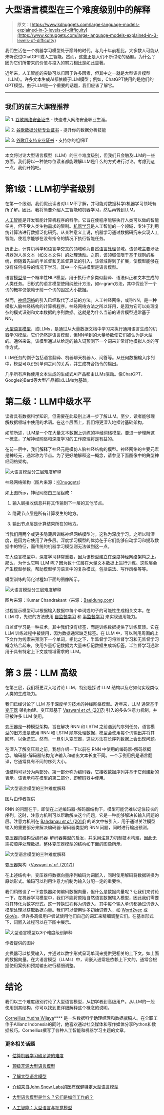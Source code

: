 # 大型语言模型在三个难度级别中的解释

> 原文：[https://www.kdnuggets.com/large-language-models-explained-in-3-levels-of-difficulty](https://www.kdnuggets.com/large-language-models-explained-in-3-levels-of-difficulty)

我们生活在一个机器学习模型处于巅峰的时代。与几十年前相比，大多数人可能从未听说过ChatGPT或人工智能。然而，这些正是人们不断讨论的话题。为什么？因为它们所带来的价值与投入的努力相比是如此显著。

近年来，人工智能的突破可以归因于许多因素，但其中之一就是大型语言模型（LLM）。许多文本生成AI都依赖于LLM模型；例如，ChatGPT使用的是他们的GPT模型。由于LLM是一个重要的话题，我们应该了解它。

* * *

## 我们的前三大课程推荐

![](../Images/0244c01ba9267c002ef39d4907e0b8fb.png) 1\. [谷歌网络安全证书](https://www.kdnuggets.com/google-cybersecurity) - 快速进入网络安全职业生涯。

![](../Images/e225c49c3c91745821c8c0368bf04711.png) 2\. [谷歌数据分析专业证书](https://www.kdnuggets.com/google-data-analytics) - 提升你的数据分析技能

![](../Images/0244c01ba9267c002ef39d4907e0b8fb.png) 3\. [谷歌IT支持专业证书](https://www.kdnuggets.com/google-itsupport) - 支持你的组织IT

* * *

本文将讨论大型语言模型（LLM）的三个难度级别，但我们只会触及LLM的一些方面。我们将以一种使每位读者都能理解LLM是什么的方式进行讨论。考虑到这一点，我们开始吧。

# 第1级：LLM初学者级别

在第一个级别，我们假设读者对LLM不了解，并可能对数据科学/机器学习领域有所了解。因此，我将简要介绍人工智能和机器学习，然后再转到LLM。

[人工智能](https://en.wikipedia.org/wiki/Artificial_intelligence)是开发智能计算机程序的科学。它旨在使程序能够执行人类可以做的智能任务，但不受人类生物需求的限制。[机器学习](https://en.wikipedia.org/wiki/Machine_learning)是人工智能的一个领域，专注于利用统计算法进行数据泛化研究。从某种意义上说，机器学习通过数据研究来实现人工智能，使程序能够在没有指令的情况下执行智能任务。

历史上，计算机科学和语言学交叉的领域称为自然[语言处理](https://en.wikipedia.org/wiki/Natural_language_processing)领域。该领域主要涉及机器对人类文本（如文本文件）的处理活动。之前，该领域仅限于基于规则的系统，但随着先进的半监督和无监督算法的引入，该领域得到了扩展，使模型能够在没有任何指导的情况下学习。其中一个先进模型是语言模型。

语言[模型](https://en.wikipedia.org/wiki/Language_model)是一个概率性NLP模型，用于执行许多类似翻译、语法纠正和文本生成的人类任务。旧形式的语言模型使用纯统计方法，如n-gram方法，其中假设下一个词的概率仅依赖于前一个词的固定大小数据。

然而，[神经网络](https://en.wikipedia.org/wiki/Artificial_neural_network)的引入已经取代了以前的方法。人工神经网络，或称NN，是一种模拟人脑神经结构的计算机程序。神经网络方法之所以好用，是因为它可以处理复杂的模式识别和文本数据的序列数据。这就是为什么当前的语言模型通常基于NN。

[大型语言模型](https://en.wikipedia.org/wiki/Large_language_model)，或LLMs，是通过从大量数据文档中学习来执行通用语言生成的机器学习模型。它们仍然是语言模型，但NN学到的大量参数使它们被认为是大型的。通俗来说，该模型通过从给定的输入词预测下一个词来非常好地模拟人类的写作方式。

LLM任务的例子包括语言翻译、机器聊天机器人、问答等。从任何数据输入序列中，模型可以识别单词之间的关系，并生成符合指令的输出。

几乎所有声称使用文本生成的生成式AI产品都由LLMs驱动。像ChatGPT、Google的Bard等大型产品都以LLMs为基础。

# 第二级：LLM中级水平

读者具有数据科学知识，但需要在此级别上进一步了解LLM。至少，读者能够理解数据领域中使用的术语。在这个层面上，我们将更深入地探讨基础架构。

如前所述，LLM是一个在大量文本数据上训练的神经网络模型。要进一步理解这一概念，了解神经网络和深度学习的工作原理将是有益的。

在前一层中，我们解释了神经元是模仿人脑神经结构的模型。神经网络的主要元素是神经元，通常称为节点。为了更好地解释这一概念，请参见下面图像中的典型神经网络架构。

![大语言模型分三层难度解释](../Images/328cdc6c3c343a7abceb215a3bf4026a.png)

神经网络架构（图片来源：[KDnuggets](/2016/10/deep-learning-key-terms-explained.html)）

如上图所示，神经网络由三层组成：

1.  输入层接收信息并将其传输到下一层的其他节点。

1.  隐藏节点层是所有计算发生的地方。

1.  输出节点层是计算结果所在的地方。

当我们用两个或更多隐藏层训练神经网络模型时，这称为深度学习。之所以叫深度，是因为它使用了许多层。深度学习模型的优势在于它们能够自动学习和提取数据中的特征，而传统的机器学习模型则无法做到这一点。

在大语言模型中，深度学习非常重要，因为该模型建立在深度神经网络架构之上。那么，为什么它叫 LLM 呢？因为数十亿层在大量文本数据上进行训练。这些层会产生模型参数，帮助模型学习语言中的复杂模式，包括语法、写作风格等等。

模型训练的简化过程如下面的图像所示。

![大语言模型分三层难度解释](../Images/8fe85eacdc181b9a3944ee37e2a1a28f.png)

图片来源：Kumar Chandrakant（来源：[Baeldung.com](https://www.baeldung.com/cs/large-language-models)）

过程显示模型可以根据输入数据中每个单词或句子的可能性生成相关文本。在 LLM 中，先进的方法使用 [自监督学习](https://en.wikipedia.org/wiki/Self-supervised_learning) 和 [半监督学习](https://en.wikipedia.org/wiki/Weak_supervision) 来实现通用能力。

自监督学习是一种技术，其中我们没有标签，而是训练数据提供了训练反馈。它在 LLM 训练过程中被使用，因为数据通常缺乏标签。在 LLM 中，可以利用周围的上下文作为线索来预测下一个单词。相比之下，半监督学习将监督学习和无监督学习概念结合起来，使用少量标记数据为大量未标记数据生成新标签。半监督学习通常用于具有特定上下文或领域需求的 LLM。

# 第 3 层：LLM 高级

在第三层，我们将更深入地讨论 LLM，特别是探讨 LLM 结构以及它如何实现类似人类的生成能力。

我们已经讨论了 LLM 基于深度学习技术的神经网络模型。近年来，LLM 通常基于 [变压器](https://en.wikipedia.org/wiki/Transformer_(machine_learning_model)) 架构构建。变压器基于 [Vaswani *et al.* (2017)](https://arxiv.org/pdf/1706.03762.pdf) 引入的多头注意力机制，并已被许多 LLM 使用。

变压器是一种模型架构，旨在解决 RNN 和 LSTM 之前遇到的序列任务。语言模型的旧方法是使用 RNN 和 LSTM 顺序处理数据，模型会使用每个词输出并将其回环，以免遗忘。然而，一旦引入变压器，这些方法在长序列数据上会出现问题。

在深入了解变压器之前，我想介绍一下以前在 RNN 中使用的编码器-解码器概念。编码器-解码器结构允许输入和输出文本长度不同。一个示例用例是语言翻译，它通常具有不同的序列大小。

该结构可以分为两部分。第一部分称为编码器，它接收数据序列并基于它创建新的表示。该表示将在模型的第二部分，即解码器中使用。

![大型语言模型的三种难度解释](../Images/95917420d2cc5722fe59d5cbeed99b27.png)

图片由作者提供

RNN 的问题在于，即使在上述编码器-解码器结构下，模型可能仍难以记住较长的序列。这时，注意力机制可以帮助解决这个问题，它是一种能够解决长输入问题的层。注意力机制在 [Bahdanau *et al*. (2014)](https://arxiv.org/abs/1409.0473) 的论文中被引入，用于通过关注模型输入的重要部分来解决编码器-解码器类型的 RNN 问题，同时进行输出预测。

变压器的结构受编码器-解码器类型的启发，并采用注意力机制技术构建，因此无需按顺序处理数据。整体变压器模型的结构如下面的图像所示。

![大型语言模型的三种难度解释](../Images/78049f2f056c25c9dabf059929e0109e.png)

变压器架构（[Vaswani *et al.* (2017)](https://arxiv.org/pdf/1706.03762.pdf)）

在上述结构中，变压器将数据向量序列编码为词嵌入，同时使用解码将数据转换为原始形式。编码可以利用注意力机制为输入分配一定的重要性。

我们稍微谈了一下变换器如何编码数据向量，但什么是数据向量呢？让我们来讨论一下。在机器学习模型中，我们不能将原始自然语言数据输入模型，因此我们需要将其转化为数字形式。这一转换过程称为词嵌入，其中每个输入单词都通过词嵌入模型处理以获取数据向量。我们可以使用许多初始词嵌入，如 [Word2vec](https://en.wikipedia.org/wiki/Word2vec) 或 [GloVe](https://nlp.stanford.edu/projects/glove/)，但许多高级用户尝试使用他们自己的词汇来精细调整它们。在基本形式下，词嵌入过程可以在下图中展示。

![大型语言模型以3个难度级别解释](../Images/d1502abf72097ce3764fb31f8ea9a66e.png)

作者提供的图片

变换器可以接受输入，并通过以数字形式呈现单词来提供更相关的上下文，如上面的数据向量。在大语言模型（LLMs）中，词嵌入通常是依赖上下文的，通常会根据使用案例和预期输出进行精细调整。

# 结论

我们以三个难度级别讨论了大型语言模型，从初学者到高级用户。从LLM的一般使用到其结构，你可以找到更详细解释这个概念的说明。

**[](https://www.linkedin.com/in/cornellius-yudha-wijaya/)**[Cornellius Yudha Wijaya](https://www.linkedin.com/in/cornellius-yudha-wijaya/)**** 是一名数据科学助理经理和数据撰稿人。在全职工作于Allianz Indonesia的同时，他喜欢通过社交媒体和写作媒体分享Python和数据技巧。Cornellius撰写了各种人工智能和机器学习主题的文章。

### 更多相关话题

+   [估算机器学习碳足迹的难度](https://www.kdnuggets.com/2022/07/difficulty-estimating-carbon-footprint-machine-learning.html)

+   [顶级开源大型语言模型](https://www.kdnuggets.com/2022/09/john-snow-top-open-source-large-language-models.html)

+   [了解大型语言模型](https://www.kdnuggets.com/2023/03/learn-large-language-models.html)

+   [介绍来自John Snow Labs的医疗保健特定大型语言模型](https://www.kdnuggets.com/2023/04/john-snow-introducing-healthcare-specific-large-language-models-john-snow-labs.html)

+   [大型语言模型是什么？它们是如何工作的？](https://www.kdnuggets.com/2023/05/large-language-models-work.html)

+   [人工智能：大型语言与视觉模型](https://www.kdnuggets.com/2023/06/ai-large-language-visual-models.html)
